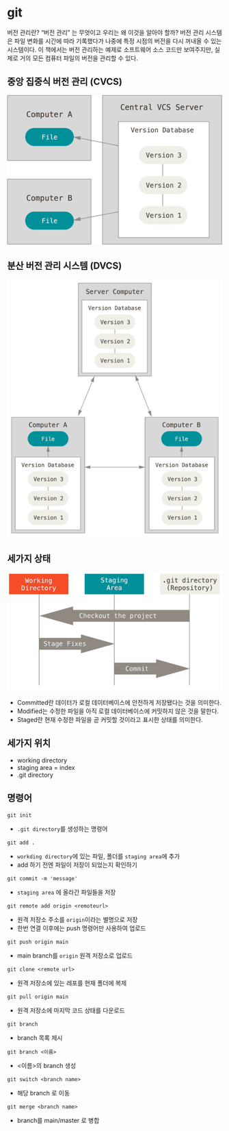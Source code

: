  # git 

 버전 관리란?
 “버전 관리” 는 무엇이고 우리는 왜 이것을 알아야 할까? 버전 관리 시스템은 파일 변화를 시간에 따라 기록했다가 나중에 특정 시점의 버전을 다시 꺼내올 수 있는 시스템이다. 이 책에서는 버전 관리하는 예제로 소프트웨어 소스 코드만 보여주지만, 실제로 거의 모든 컴퓨터 파일의 버전을 관리할 수 있다.


## 중앙 집중식 버전 관리 (CVCS)
![DVCS](./assets/centralized.png)


## 분산 버전 관리 시스템 (DVCS)
 ![DVCS](./assets/distributed.png)



## 세가지 상태
 ![DVCS](./assets/areas.png)
- Committed란 데이터가 로컬 데이터베이스에 안전하게 저장됐다는 것을 의미한다.
- Modified는 수정한 파일을 아직 로컬 데이터베이스에 커밋하지 않은 것을 말한다.
- Staged란 현재 수정한 파일을 곧 커밋할 것이라고 표시한 상태를 의미한다.

## 세가지 위치
- working directory
- staging area = index
- .git directory




 ## 명령어

 ```shell
 git init
 ```

- `.git directory`를 생성하는 명령어

```shell
git add .
```

- `workding directory`에 있는 파일, 폴더를 `staging area`에 추가
- add 하기 전엔 파일이 저장이 되었는지 확인하기

```shell
git commit -m 'message'
```

- `staging area` 에 올라간 파일들을 저장

```shell
git remote add origin <remoteurl>
```
- 원격 저장소 주소를 `origin`이라는 별명으로 저장
- 한번 연결 이후에는 push 명령어만 사용하여 업로드

```shell
git push origin main
```

- main branch를 `origin` 원격 저장소로 업로드


```shell
git clone <remote url>
```
- 원격 저장소에 있는 레포를 현재 폴더에 복제


```shell
git pull origin main
```
- 원격 저장소에 마지막 코드 상태를 다운로드


```shell
git branch
```
- branch 목록 제시

```shell
git branch <이름>
```
- <이름>의 branch 생성

```shell
git switch <branch name>
```
- 해당 branch 로 이동

```shell
git merge <branch name>
```
- branch를 main/master 로 병합
